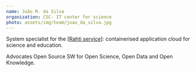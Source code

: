 ```yaml
---
name: João M. da Silva
organization: CSC- IT center for science
photo: assets/img/team/joao_da_silva.jpg
---
```


System specialist for the [[Rahti service](https://rahti.csc.fi/)]: containerised application cloud for science and education. 

Advocates Open Source SW for Open Science, Open Data and Open Knowledge.
